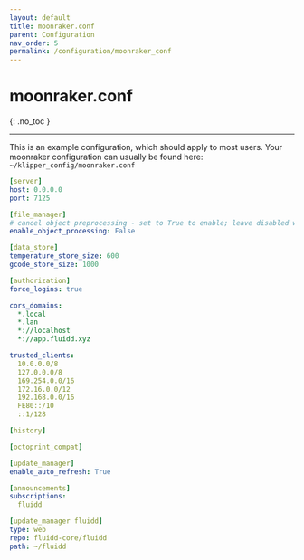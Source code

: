 ```yaml
---
layout: default
title: moonraker.conf
parent: Configuration
nav_order: 5
permalink: /configuration/moonraker_conf
---
```


# moonraker.conf
{: .no_toc }

---

This is an example configuration, which should apply to most users.
Your moonraker configuration can usually be found here: `~/klipper_config/moonraker.conf`

```yaml
[server]
host: 0.0.0.0
port: 7125

[file_manager]
# cancel object preprocessing - set to True to enable; leave disabled when running on a low-powered device (e.g. Pi Zero)
enable_object_processing: False

[data_store]
temperature_store_size: 600
gcode_store_size: 1000

[authorization]
force_logins: true

cors_domains:
  *.local
  *.lan
  *://localhost
  *://app.fluidd.xyz

trusted_clients:
  10.0.0.0/8
  127.0.0.0/8
  169.254.0.0/16
  172.16.0.0/12
  192.168.0.0/16
  FE80::/10
  ::1/128

[history]

[octoprint_compat]

[update_manager]
enable_auto_refresh: True

[announcements]
subscriptions:
  fluidd

[update_manager fluidd]
type: web
repo: fluidd-core/fluidd
path: ~/fluidd
```
